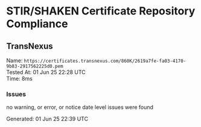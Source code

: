 # STIR/SHAKEN Certificate Repository Compliance

## TransNexus

Name: `https://certificates.transnexus.com/860K/2619a7fe-fa03-4170-9b83-2917562225d0.pem`\
Tested At: 01 Jun 25 22:28 UTC\
Time: 8ms

### Issues

no warning, or error, or notice date level issues were found

Generated: 01 Jun 25 22:39 UTC